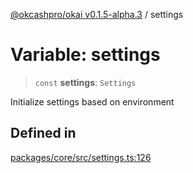 [@okcashpro/okai v0.1.5-alpha.3](../index.md) / settings

# Variable: settings

> `const` **settings**: `Settings`

Initialize settings based on environment

## Defined in

[packages/core/src/settings.ts:126](https://github.com/monilpat/okai/blob/main/packages/core/src/settings.ts#L126)
